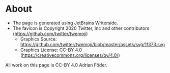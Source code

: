 # About

* The page is generated using JetBrains Writerside.
* The favicon is Copyright 2020 Twitter, Inc and other contributors (https://github.com/twitter/twemoji)
  * Graphics Source: https://github.com/twitter/twemoji/blob/master/assets/svg/1f373.svg
  * Graphics License: CC-BY 4.0 (https://creativecommons.org/licenses/by/4.0/)

All work on this page is CC-BY 4.0 Adrian Föder.
